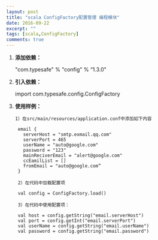 ```yaml
---
layout: post
title: "scala ConfigFactory配置管理 编程模块"
date: 2016-09-22
excerpt: ""
tags: [scala,ConfigFactory]
comments: true
---
```


1. **添加依赖：**

	"com.typesafe" % "config" % “1.3.0"

2. **引入依赖：**

	import com.typesafe.config.ConfigFactory

3. **使用样例：**

	<pre><code>1）在src/main/resources/application.conf中添加如下内容
	
	email {
	  serverHost = "smtp.exmail.qq.com"
	  serverPort = 465
	  userName = "auto@google.com"
	  password = "123"
	  mainReciverEmail = "alert@google.com"
	  ccEamilList = []
	  fromEmail = "auto@google.com”
	}
	
	2）在代码中加载配置项
		
	val config = ConfigFactory.load()
	
	3）在代码中使用配置项：
	
	val host = config.getString("email.serverHost")
	val port = config.getInt("email.serverPort")
	val userName = config.getString("email.userName")
	val password = config.getString("email.password")</code></pre>